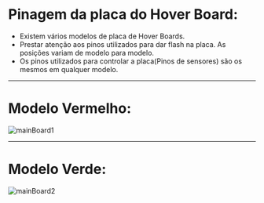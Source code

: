 # Pinagem da placa do Hover Board:

   * Existem vários modelos de placa de Hover Boards.
   * Prestar atenção aos pinos utilizados para dar flash na placa. As posições variam de modelo para modelo.
   * Os pinos utilizados para controlar a placa(Pinos de sensores) são os mesmos em qualquer modelo.

---

# Modelo Vermelho:

![mainBoard1](https://github.com/CaioslppUO/Agrobot/blob/master/pictures/circuits/mainBoard/MainBoardCircuit1.png)

---

# Modelo Verde:

![mainBoard2](https://github.com/CaioslppUO/Agrobot/blob/master/pictures/circuits/mainBoard/MainBoardCircuit2.png)

